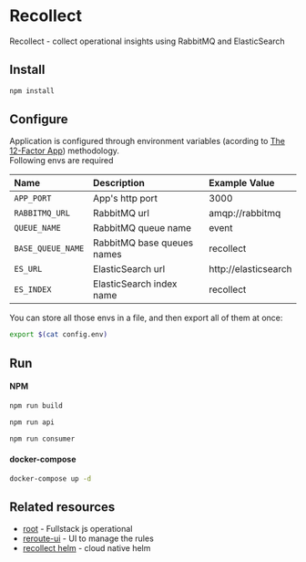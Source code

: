 # Recollect
Recollect - collect operational insights using RabbitMQ and ElasticSearch

## Install
```bash
npm install
```

## Configure
Application is configured through environment variables (acording to [The 12-Factor App](https://12factor.net/config)) methodology.  
Following envs are required

Name             | Description                  | Example Value
:---             | :---                         | :---
`APP_PORT`       | App's http port              | 3000
`RABBITMQ_URL`   | RabbitMQ url                 | amqp://rabbitmq
`QUEUE_NAME`     | RabbitMQ queue name          | event
`BASE_QUEUE_NAME`| RabbitMQ base queues names   | recollect
`ES_URL`         | ElasticSearch url            | http://elasticsearch
`ES_INDEX`       | ElasticSearch index name     | recollect

You can store all those envs in a file, and then export all of them at once:
```bash
export $(cat config.env)
```

## Run

#### NPM
```bash
npm run build
```
```bash
npm run api
```
```bash
npm run consumer
```

#### docker-compose
```bash
docker-compose up -d
```
## Related resources

- [root](https://github.com/linnovate/root) - Fullstack js operational 
- [reroute-ui](https://github.com/linnovate/reroute-ui) - UI to manage the rules
- [recollect helm](https://github.com/linnovate/reopen/tree/master/charts/recollect) - cloud native helm
